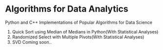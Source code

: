 # Algorithms for Data Analytics
Python and C++ Implementations of Popular Algorithms for Data Science

1) Quick Sort using Median of Medians in  Python(With Statistical Analyses)
2) Randomized Select with Multiple Pivots(With Statistical Analyses)
3) SVD Coming soon..

